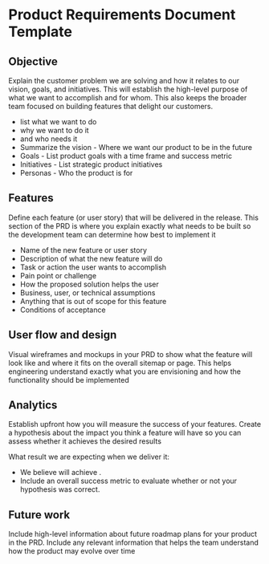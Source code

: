 # Product Requirements Document Template


## Objective

Explain the customer problem we are solving and how it relates to our vision, goals, and initiatives. This will establish the high-level purpose of what we want to accomplish and for whom. This also keeps the broader team focused on building features that delight our customers.

- list what we want to do
- why we want to do it
- and who needs it
- Summarize the vision - Where we want our product to be in the future
- Goals - List product goals with a time frame and success metric
- Initiatives - List strategic product initiatives
- Personas - Who the product is for


## Features

Define each feature (or user story) that will be delivered in the release. This section of the PRD is where you explain exactly what needs to be built so the development team can determine how best to implement it

- Name of the new feature or user story
- Description of what the new feature will do
- Task or action the user wants to accomplish
- Pain point or challenge
- How the proposed solution helps the user
- Business, user, or technical assumptions
- Anything that is out of scope for this feature
- Conditions of acceptance


## User flow and design

Visual wireframes and mockups in your PRD to show what the feature will look like and where it fits on the overall sitemap or page. This helps engineering understand exactly what you are envisioning and how the functionality should be implemented


## Analytics

Establish upfront how you will measure the success of your features. Create a hypothesis about the impact you think a feature will have so you can assess whether it achieves the desired results

What result we are expecting when we deliver it:
- We believe <this feature> will achieve <this outcome>.
- Include an overall success metric to evaluate whether or not your hypothesis was correct.


## Future work

Include high-level information about future roadmap plans for your product in the PRD. Include any relevant information that helps the team understand how the product may evolve over time
